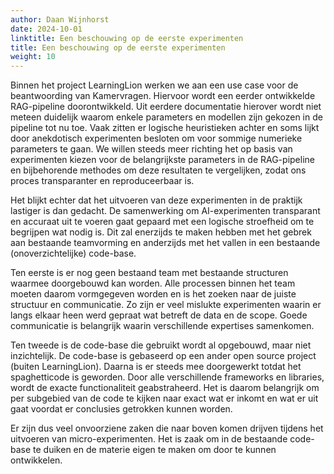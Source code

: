 ```yaml
---
author: Daan Wijnhorst
date: 2024-10-01
linktitle: Een beschouwing op de eerste experimenten
title: Een beschouwing op de eerste experimenten
weight: 10
---
```


Binnen het project LearningLion werken we aan een use case voor de beantwoording van Kamervragen. Hiervoor wordt een eerder ontwikkelde RAG-pipeline doorontwikkeld. Uit eerdere documentatie hierover wordt niet meteen duidelijk waarom enkele parameters en modellen zijn gekozen in de pipeline tot nu toe. Vaak zitten er logische heuristieken achter en soms lijkt door anekdotisch experimenten besloten om voor sommige numerieke parameters te gaan. We willen steeds meer richting het op basis van experimenten kiezen voor de belangrijkste parameters in de RAG-pipeline en bijbehorende methodes om deze resultaten te vergelijken, zodat ons proces transparanter en reproduceerbaar  is.

Het blijkt echter dat het uitvoeren van deze experimenten in de praktijk lastiger is dan gedacht. De samenwerking om AI-experimenten transparant en accuraat uit te voeren gaat gepaard met een logische stroefheid om te begrijpen wat nodig is. Dit zal enerzijds te maken hebben met het gebrek aan bestaande teamvorming en anderzijds met het vallen in een bestaande (onoverzichtelijke) code-base. 

Ten eerste is er nog geen bestaand team met bestaande structuren waarmee doorgebouwd kan worden. Alle processen binnen het team moeten daarom vormgegeven worden en is het zoeken naar de juiste structuur en communicatie. Zo zijn er veel mislukte experimenten waarin er langs elkaar heen werd gepraat wat betreft de data en de scope. Goede communicatie is belangrijk waarin verschillende expertises samenkomen. 

Ten tweede is de code-base die gebruikt wordt al opgebouwd, maar niet inzichtelijk. De code-base is gebaseerd op een ander open source project (buiten LearningLion). Daarna is er steeds mee doorgewerkt totdat het spaghetticode is geworden. Door alle verschillende frameworks en libraries, wordt de exacte functionaliteit geabstraheerd. Het is daarom belangrijk om per subgebied van de code te kijken naar exact wat er inkomt en wat er uit gaat voordat er conclusies getrokken kunnen worden. 

Er zijn dus veel onvoorziene zaken die naar boven komen drijven tijdens het uitvoeren van micro-experimenten. Het is zaak om in de bestaande code-base te duiken en de materie eigen te maken om door te kunnen ontwikkelen. 

